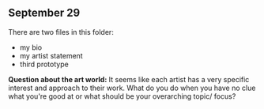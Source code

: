 ## September 29

There are two files in this folder:
- my bio
- my artist statement
- third prototype

**Question about the art world:** It seems like each artist has a very specific interest and approach to their work. What do you do when you have no clue what you're good at or what should be your overarching topic/ focus?
